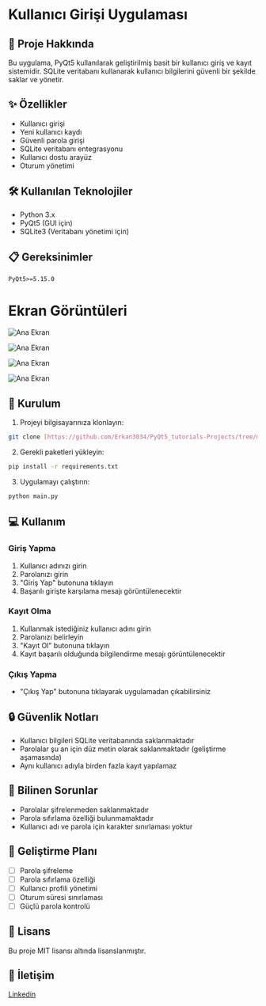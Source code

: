 # Kullanıcı Girişi Uygulaması

## 📝 Proje Hakkında
Bu uygulama, PyQt5 kullanılarak geliştirilmiş basit bir kullanıcı giriş ve kayıt sistemidir. SQLite veritabanı kullanarak kullanıcı bilgilerini güvenli bir şekilde saklar ve yönetir.

## ✨ Özellikler
- Kullanıcı girişi
- Yeni kullanıcı kaydı
- Güvenli parola girişi
- SQLite veritabanı entegrasyonu
- Kullanıcı dostu arayüz
- Oturum yönetimi

## 🛠️ Kullanılan Teknolojiler
- Python 3.x
- PyQt5 (GUI için)
- SQLite3 (Veritabanı yönetimi için)

## 📋 Gereksinimler
```
PyQt5>=5.15.0
```

# Ekran Görüntüleri

![Ana Ekran](pngs/Ekran%20görüntüsü%202025-05-13%20135235.png)

![Ana Ekran](pngs/Ekran%20görüntüsü%202025-05-13%20135250.png)

![Ana Ekran](pngs/Ekran%20görüntüsü%202025-05-13%20135300.png)

![Ana Ekran](pngs/Ekran%20görüntüsü%202025-05-13%20135335.png)


## 🚀 Kurulum
1. Projeyi bilgisayarınıza klonlayın:
```bash
git clone [https://github.com/Erkan3034/PyQt5_tutorials-Projects/tree/master/Mini_Projects/Kullanıcı%20Girisi]
```

2. Gerekli paketleri yükleyin:
```bash
pip install -r requirements.txt
```

3. Uygulamayı çalıştırın:
```bash
python main.py
```

## 💻 Kullanım

### Giriş Yapma
1. Kullanıcı adınızı girin
2. Parolanızı girin
3. "Giriş Yap" butonuna tıklayın
4. Başarılı girişte karşılama mesajı görüntülenecektir

### Kayıt Olma
1. Kullanmak istediğiniz kullanıcı adını girin
2. Parolanızı belirleyin
3. "Kayıt Ol" butonuna tıklayın
4. Kayıt başarılı olduğunda bilgilendirme mesajı görüntülenecektir

### Çıkış Yapma
- "Çıkış Yap" butonuna tıklayarak uygulamadan çıkabilirsiniz

## 🔒 Güvenlik Notları
- Kullanıcı bilgileri SQLite veritabanında saklanmaktadır
- Parolalar şu an için düz metin olarak saklanmaktadır (geliştirme aşamasında)
- Aynı kullanıcı adıyla birden fazla kayıt yapılamaz

## 🐛 Bilinen Sorunlar
- Parolalar şifrelenmeden saklanmaktadır
- Parola sıfırlama özelliği bulunmamaktadır
- Kullanıcı adı ve parola için karakter sınırlaması yoktur

## 🔄 Geliştirme Planı
- [ ] Parola şifreleme
- [ ] Parola sıfırlama özelliği
- [ ] Kullanıcı profili yönetimi
- [ ] Oturum süresi sınırlaması
- [ ] Güçlü parola kontrolü

## 📝 Lisans
Bu proje MIT lisansı altında lisanslanmıştır.

## 👥 İletişim
[Linkedin](https://www.linkedin.com/in/erkanturgut1205) 